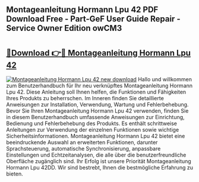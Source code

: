 ## Montageanleitung Hormann Lpu 42 PDF Download Free - Part-GeF User Guide Repair - Service Owner Edition owCM3

# <h2><a href="http://df859w.blite.top/?on=Montageanleitung+Hormann+Lpu+42">🔗Download 👉🔴 Montageanleitung Hormann Lpu 42</a></h2>

[![Montageanleitung Hormann Lpu 42 new download](https://i.imgur.com/lujVjoI.png)](http://df859w.blite.top/?on=Montageanleitung+Hormann+Lpu+42)
Hallo und willkommen zum Benutzerhandbuch für Ihr neu verknüpftes Montageanleitung Hormann Lpu 42. Diese Anleitung soll Ihnen helfen, die Funktionen und Fähigkeiten Ihres Produkts zu beherrschen. Im Inneren finden Sie detaillierte Anweisungen zur Installation, Verwendung, Wartung und Fehlerbehebung. Bevor Sie Ihren Montageanleitung Hormann Lpu 42 verwenden, finden Sie in diesem Benutzerhandbuch umfassende Anweisungen zur Einrichtung, Bedienung und Fehlerbehebung des Produkts. Es enthält schrittweise Anleitungen zur Verwendung der einzelnen Funktionen sowie wichtige Sicherheitsinformationen. Montageanleitung Hormann Lpu 42 bietet eine beeindruckende Auswahl an erweiterten Funktionen, darunter Sprachsteuerung, automatische Synchronisierung, anpassbare Einstellungen und Echtzeitanalysen, die alle über die benutzerfreundliche Oberfläche zugänglich sind. Ihr Erfolg ist unsere Priorität Montageanleitung Hormann Lpu 42DD. Wir sind bestrebt, Ihnen die bestmögliche Erfahrung zu bieten.
